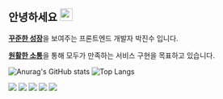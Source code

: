 ## 안녕하세요 <img src="https://media.giphy.com/media/hvRJCLFzcasrR4ia7z/giphy.gif" width="25" /><br>
[**꾸준한 성장**](#)을 보여주는 프론트엔드 개발자 박진수 입니다.

[**원활한 소통**](#)을 통해 모두가 만족하는 서비스 구현을 목표하고 있습니다.
<br>


![Anurag's GitHub stats](https://github-readme-stats.vercel.app/api?username=jinsupark4255&show_icons=true&theme=dark)
![Top Langs](https://github-readme-stats.vercel.app/api/top-langs/?username=jinsupark4255&layout=compact&theme=dark)


<img
    src="https://img.shields.io/badge/HTML-E34F26?style=flat&logo=HTML5&logoColor=white"
  />
  <img
    src="https://img.shields.io/badge/CSS-1572B6?style=flat&logo=CSS3&logoColor=white"
  />
  <img
    src="https://img.shields.io/badge/JavaScript-F7DF1E?style=flat&logo=JavaScript&logoColor=white"
  />
    <img
    src="https://img.shields.io/badge/REACT-61DAFB?style=flat&logo=REACT&logoColor=white"
  />
  <img
    src="https://img.shields.io/badge/TYPESCRIPT-3178C6?style=flat&logo=TYPESCRIPT&logoColor=white"
  />
